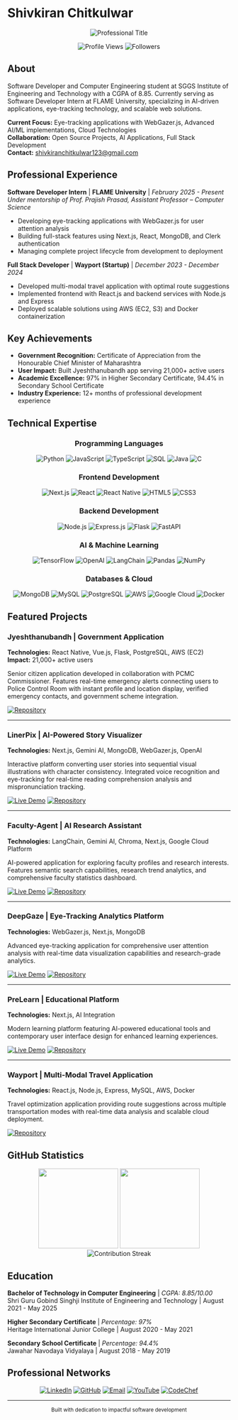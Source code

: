 # Shivkiran Chitkulwar

<div align="center">
  <img src="https://readme-typing-svg.herokuapp.com?font=Inter&size=24&duration=3000&pause=1000&color=2E3440&center=true&vCenter=true&width=700&lines=Software+Developer;AI+%26+Machine+Learning+Engineer;Full+Stack+Developer;Building+Scalable+Solutions" alt="Professional Title" />
</div>

<p align="center">
  <img src="https://komarev.com/ghpvc/?username=sscoderin&label=Profile%20Views&color=2e3440&style=flat-square" alt="Profile Views" />
  <img src="https://img.shields.io/github/followers/sscoderin?style=flat-square&color=2e3440" alt="Followers" />
</p>

## About

Software Developer and Computer Engineering student at SGGS Institute of Engineering and Technology with a CGPA of 8.85. Currently serving as Software Developer Intern at FLAME University, specializing in AI-driven applications, eye-tracking technology, and scalable web solutions.

**Current Focus:** Eye-tracking applications with WebGazer.js, Advanced AI/ML implementations, Cloud Technologies  
**Collaboration:** Open Source Projects, AI Applications, Full Stack Development  
**Contact:** shivkiranchitkulwar123@gmail.com

## Professional Experience

**Software Developer Intern** | **FLAME University** | *February 2025 - Present*  
*Under mentorship of Prof. Prajish Prasad, Assistant Professor – Computer Science*
- Developing eye-tracking applications with WebGazer.js for user attention analysis
- Building full-stack features using Next.js, React, MongoDB, and Clerk authentication
- Managing complete project lifecycle from development to deployment

**Full Stack Developer** | **Wayport (Startup)** | *December 2023 - December 2024*
- Developed multi-modal travel application with optimal route suggestions
- Implemented frontend with React.js and backend services with Node.js and Express
- Deployed scalable solutions using AWS (EC2, S3) and Docker containerization

## Key Achievements

- **Government Recognition:** Certificate of Appreciation from the Honourable Chief Minister of Maharashtra
- **User Impact:** Built Jyeshthanubandh app serving 21,000+ active users
- **Academic Excellence:** 97% in Higher Secondary Certificate, 94.4% in Secondary School Certificate
- **Industry Experience:** 12+ months of professional development experience

## Technical Expertise

<div align="center">

### Programming Languages
![Python](https://img.shields.io/badge/Python-3776AB?style=flat-square&logo=python&logoColor=white)
![JavaScript](https://img.shields.io/badge/JavaScript-F7DF1E?style=flat-square&logo=javascript&logoColor=black)
![TypeScript](https://img.shields.io/badge/TypeScript-007ACC?style=flat-square&logo=typescript&logoColor=white)
![SQL](https://img.shields.io/badge/SQL-4479A1?style=flat-square&logo=mysql&logoColor=white)
![Java](https://img.shields.io/badge/Java-ED8B00?style=flat-square&logo=java&logoColor=white)
![C](https://img.shields.io/badge/C-00599C?style=flat-square&logo=c&logoColor=white)

### Frontend Development
![Next.js](https://img.shields.io/badge/Next.js-000000?style=flat-square&logo=next.js&logoColor=white)
![React](https://img.shields.io/badge/React-20232A?style=flat-square&logo=react&logoColor=61DAFB)
![React Native](https://img.shields.io/badge/React_Native-20232A?style=flat-square&logo=react&logoColor=61DAFB)
![HTML5](https://img.shields.io/badge/HTML5-E34F26?style=flat-square&logo=html5&logoColor=white)
![CSS3](https://img.shields.io/badge/CSS3-1572B6?style=flat-square&logo=css3&logoColor=white)

### Backend Development
![Node.js](https://img.shields.io/badge/Node.js-43853D?style=flat-square&logo=node.js&logoColor=white)
![Express.js](https://img.shields.io/badge/Express.js-404D59?style=flat-square&logo=express&logoColor=white)
![Flask](https://img.shields.io/badge/Flask-000000?style=flat-square&logo=flask&logoColor=white)
![FastAPI](https://img.shields.io/badge/FastAPI-005571?style=flat-square&logo=fastapi&logoColor=white)

### AI & Machine Learning
![TensorFlow](https://img.shields.io/badge/TensorFlow-FF6F00?style=flat-square&logo=tensorflow&logoColor=white)
![OpenAI](https://img.shields.io/badge/OpenAI-412991?style=flat-square&logo=openai&logoColor=white)
![LangChain](https://img.shields.io/badge/LangChain-1C3C3C?style=flat-square&logoColor=white)
![Pandas](https://img.shields.io/badge/Pandas-150458?style=flat-square&logo=pandas&logoColor=white)
![NumPy](https://img.shields.io/badge/NumPy-013243?style=flat-square&logo=numpy&logoColor=white)

### Databases & Cloud
![MongoDB](https://img.shields.io/badge/MongoDB-4EA94B?style=flat-square&logo=mongodb&logoColor=white)
![MySQL](https://img.shields.io/badge/MySQL-4479A1?style=flat-square&logo=mysql&logoColor=white)
![PostgreSQL](https://img.shields.io/badge/PostgreSQL-316192?style=flat-square&logo=postgresql&logoColor=white)
![AWS](https://img.shields.io/badge/AWS-232F3E?style=flat-square&logo=amazon-aws&logoColor=white)
![Google Cloud](https://img.shields.io/badge/Google_Cloud-4285F4?style=flat-square&logo=google-cloud&logoColor=white)
![Docker](https://img.shields.io/badge/Docker-2496ED?style=flat-square&logo=docker&logoColor=white)

</div>

## Featured Projects

### **Jyeshthanubandh** | Government Application
**Technologies:** React Native, Vue.js, Flask, PostgreSQL, AWS (EC2)  
**Impact:** 21,000+ active users  

Senior citizen application developed in collaboration with PCMC Commissioner. Features real-time emergency alerts connecting users to Police Control Room with instant profile and location display, verified emergency contacts, and government scheme integration.

[![Repository](https://img.shields.io/badge/Repository-2E3440?style=flat-square&logo=github&logoColor=white)](https://github.com/SSCoderin/jyeshthanubandh)

---

### **LinerPix** | AI-Powered Story Visualizer
**Technologies:** Next.js, Gemini AI, MongoDB, WebGazer.js, OpenAI  

Interactive platform converting user stories into sequential visual illustrations with character consistency. Integrated voice recognition and eye-tracking for real-time reading comprehension analysis and mispronunciation tracking.

[![Live Demo](https://img.shields.io/badge/Live_Demo-4A90E2?style=flat-square&logo=vercel&logoColor=white)](https://liner-pix.vercel.app)
[![Repository](https://img.shields.io/badge/Repository-2E3440?style=flat-square&logo=github&logoColor=white)](https://github.com/SSCoderin/LinerPix)

---

### **Faculty-Agent** | AI Research Assistant
**Technologies:** LangChain, Gemini AI, Chroma, Next.js, Google Cloud Platform  

AI-powered application for exploring faculty profiles and research interests. Features semantic search capabilities, research trend analytics, and comprehensive faculty statistics dashboard.

[![Live Demo](https://img.shields.io/badge/Live_Demo-4A90E2?style=flat-square&logo=vercel&logoColor=white)](https://flame-faculty-agent.vercel.app)
[![Repository](https://img.shields.io/badge/Repository-2E3440?style=flat-square&logo=github&logoColor=white)](https://github.com/SSCoderin/flame-faculty-agent)

---

### **DeepGaze** | Eye-Tracking Analytics Platform
**Technologies:** WebGazer.js, Next.js, MongoDB  

Advanced eye-tracking application for comprehensive user attention analysis with real-time data visualization capabilities and research-grade analytics.

[![Live Demo](https://img.shields.io/badge/Live_Demo-4A90E2?style=flat-square&logo=vercel&logoColor=white)](https://deep-gaze.vercel.app)
[![Repository](https://img.shields.io/badge/Repository-2E3440?style=flat-square&logo=github&logoColor=white)](https://github.com/SSCoderin/DeepGaze)

---

### **PreLearn** | Educational Platform
**Technologies:** Next.js, AI Integration  

Modern learning platform featuring AI-powered educational tools and contemporary user interface design for enhanced learning experiences.

[![Live Demo](https://img.shields.io/badge/Live_Demo-4A90E2?style=flat-square&logo=vercel&logoColor=white)](https://prelearn-swart.vercel.app)
[![Repository](https://img.shields.io/badge/Repository-2E3440?style=flat-square&logo=github&logoColor=white)](https://github.com/SSCoderin/prelearn)

---

### **Wayport** | Multi-Modal Travel Application
**Technologies:** React.js, Node.js, Express, MySQL, AWS, Docker  

Travel optimization application providing route suggestions across multiple transportation modes with real-time data analysis and scalable cloud deployment.

[![Repository](https://img.shields.io/badge/Repository-2E3440?style=flat-square&logo=github&logoColor=white)](https://github.com/SSCoderin/wayport)

## GitHub Statistics

<div align="center">
  <img height="180em" src="https://github-readme-stats.vercel.app/api?username=sscoderin&show_icons=true&theme=nord&include_all_commits=true&count_private=true&hide_border=true"/>
  <img height="180em" src="https://github-readme-stats.vercel.app/api/top-langs/?username=sscoderin&layout=compact&langs_count=8&theme=nord&hide_border=true"/>
</div>

<div align="center">
  <img src="https://github-readme-streak-stats.herokuapp.com/?user=sscoderin&theme=nord&hide_border=true" alt="Contribution Streak" />
</div>

## Education

**Bachelor of Technology in Computer Engineering** | *CGPA: 8.85/10.00*  
Shri Guru Gobind Singhji Institute of Engineering and Technology | August 2021 - May 2025

**Higher Secondary Certificate** | *Percentage: 97%*  
Heritage International Junior College | August 2020 - May 2021

**Secondary School Certificate** | *Percentage: 94.4%*  
Jawahar Navodaya Vidyalaya | August 2018 - May 2019

## Professional Networks

<div align="center">
  
[![LinkedIn](https://img.shields.io/badge/LinkedIn-0077B5?style=flat-square&logo=linkedin&logoColor=white)](https://linkedin.com/in/shivkiran-chitkulwar)
[![GitHub](https://img.shields.io/badge/GitHub-181717?style=flat-square&logo=github&logoColor=white)](https://github.com/sscoderin)
[![Email](https://img.shields.io/badge/Email-EA4335?style=flat-square&logo=gmail&logoColor=white)](mailto:shivkiranchitkulwar123@gmail.com)
[![YouTube](https://img.shields.io/badge/YouTube-FF0000?style=flat-square&logo=youtube&logoColor=white)](https://www.youtube.com/c/sscoderin)
[![CodeChef](https://img.shields.io/badge/CodeChef-5B4638?style=flat-square&logo=codechef&logoColor=white)](https://www.codechef.com/users/shivkiran_chitkulwar)

</div>

---

<div align="center">
  <sub>Built with dedication to impactful software development</sub>
</div>
